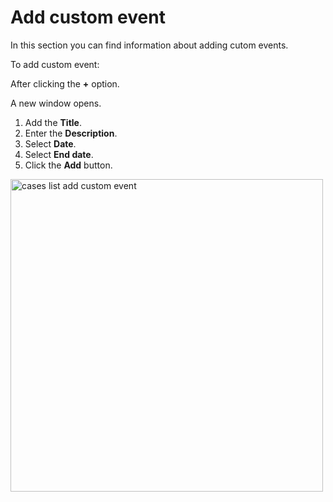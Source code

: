 # Add custom event

In this section you can find information about adding cutom events.

To add custom event: 

After clicking the **+** option. 

A new window opens. 

1. Add the **Title**.
1. Enter the **Description**.
1. Select **Date**.
1. Select **End date**.
1. Click the **Add** button.

<img src="/thehive/images/user-guides/analyst-corner/cases-list/cases-list-add-custom-event.png" alt="cases list add custom event" width="500" height="500"/>

